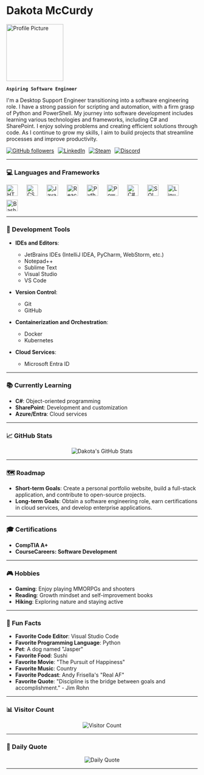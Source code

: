 # Dakota McCurdy

<img src="https://avatars.githubusercontent.com/u/109303754?v=4" alt="Profile Picture" width="150" />

**`Aspiring Software Engineer`**

I'm a Desktop Support Engineer transitioning into a software engineering role. I have a strong passion for scripting and automation, with a firm grasp of Python and PowerShell. My journey into software development includes learning various technologies and frameworks, including C# and SharePoint. I enjoy solving problems and creating efficient solutions through code. As I continue to grow my skills, I aim to build projects that streamline processes and improve productivity.

<div style="display: flex; flex-wrap: wrap; gap: 10px;">
	<a href="https://github.com/mccurdyd?tab=followers">
		<img alt="GitHub followers" title="Follow me on GitHub" src="https://img.shields.io/badge/Follow%20me%20on%20GitHub-236ad3?style=for-the-badge&logo=github&logoColor=white" />
	</a>
	<a href="https://www.linkedin.com/in/dakotamccurdy">
		<img alt="LinkedIn" title="Connect on LinkedIn" src="https://img.shields.io/badge/Connect%20with%20me%20on%20LinkedIn-0077B5?style=for-the-badge&logo=linkedin&logoColor=white" />
	</a>
	<a href="https://steamcommunity.com/profiles/76561199005559013/">
		<img alt="Steam" title="Steam Profile" src="https://img.shields.io/badge/View%20my%20Steam%20Profile-000000?style=for-the-badge&logo=steam&logoColor=white" />
	</a>
	<a href="https://discord.com/users/itsmccurdy">
		<img alt="Discord" title="Discord Profile" src="https://img.shields.io/badge/Chat%20with%20me%20on%20Discord-7289DA?style=for-the-badge&logo=discord&logoColor=white" />
	</a>
</div>

---

<!--
<details>
	<summary><h3>👨‍💻 Dakota's Coding Journey</h3></summary>
	I started my coding journey while working as a Desktop Support Engineer. I began learning PowerShell to automate tasks and streamline processes. I then transitioned into Python to expand my scripting capabilities. I have since learned HTML, CSS, and JavaScript to build web applications. I am currently learning C# and SharePoint to develop enterprise applications. I am excited to continue growing my skills and building projects that solve real-world problems.
</details>
-->

### 💻 Languages and Frameworks

<div style="display: flex; flex-wrap: wrap; gap: 10px;">
	<img align="left" alt="HTML" width="30px" style="padding-right:10px;" src="https://cdn.jsdelivr.net/gh/devicons/devicon/icons/html5/html5-plain.svg" />
	<img align="left" alt="CSS" width="30px" style="padding-right:10px;" src="https://cdn.jsdelivr.net/gh/devicons/devicon/icons/css3/css3-plain.svg" />
	<img align="left" alt="JavaScript" width="30px" style="padding-right:10px;" src="https://cdn.jsdelivr.net/gh/devicons/devicon/icons/javascript/javascript-plain.svg" />
	<img align="left" alt="React" width="30px" style="padding-right:10px;" src="https://cdn.jsdelivr.net/gh/devicons/devicon/icons/react/react-original.svg" />
	<img align="left" alt="Python" width="30px" style="padding-right:10px;" src="https://cdn.jsdelivr.net/gh/devicons/devicon/icons/python/python-plain.svg" />
	<img align="left" alt="PowerShell" width="30px" style="padding-right:10px;" src="https://cdn.jsdelivr.net/gh/devicons/devicon/icons/powershell/powershell-original.svg" />
	<img align="left" alt="C#" width="30px" style="padding-right:10px;" src="https://cdn.jsdelivr.net/gh/devicons/devicon/icons/csharp/csharp-original.svg" />
	<img align="left" alt="SQL" width="30px" style="padding-right:10px;" src="https://cdn.jsdelivr.net/gh/devicons/devicon/icons/mysql/mysql-original.svg" />
	<img align="left" alt="Linux" width="30px" style="padding-right:10px;" src="https://cdn.jsdelivr.net/gh/devicons/devicon/icons/linux/linux-original.svg" />
	<img align="left" alt="Bash" width="30px" style="padding-right:10px;" src="https://cdn.jsdelivr.net/gh/devicons/devicon/icons/bash/bash-original.svg" />
</div>

---

### 🔧 Development Tools

- **IDEs and Editors**:
  - JetBrains IDEs (IntelliJ IDEA, PyCharm, WebStorm, etc.)
  - Notepad++
  - Sublime Text
  - Visual Studio
  - VS Code

- **Version Control**:
  - Git
  - GitHub

- **Containerization and Orchestration**:
  - Docker
  - Kubernetes

- **Cloud Services**:
  - Microsoft Entra ID

---

### 📚 Currently Learning

- **C#**: Object-oriented programming
- **SharePoint**: Development and customization
- **Azure/Entra**: Cloud services

---

### 📈 GitHub Stats

<p align="center">
	<img src="https://github-readme-stats.vercel.app/api?username=mccurdyd&show_icons=true&theme=dark" alt="Dakota's GitHub Stats" />
</p>

---

### 🗺️ Roadmap

- **Short-term Goals**: Create a personal portfolio website, build a full-stack application, and contribute to open-source projects.
- **Long-term Goals**: Obtain a software engineering role, earn certifications in cloud services, and develop enterprise applications.

---

### 🎓 Certifications

- **CompTIA A+**
- **CourseCareers: Software Development**

---

### 🎮 Hobbies

- **Gaming**: Enjoy playing MMORPGs and shooters
- **Reading**: Growth mindset and self-improvement books
- **Hiking**: Exploring nature and staying active

---

### 🎉 Fun Facts

- **Favorite Code Editor**: Visual Studio Code
- **Favorite Programming Language**: Python
- **Pet**: A dog named "Jasper"
- **Favorite Food**: Sushi
- **Favorite Movie**: "The Pursuit of Happiness"
- **Favorite Music**: Country
- **Favorite Podcast**: Andy Frisella's "Real AF"
- **Favorite Quote**: "Discipline is the bridge between goals and accomplishment." - Jim Rohn

---

### 📊 Visitor Count

<p align="center">
	<img src="https://komarev.com/ghpvc/?username=mccurdyd&style=flat-square&color=blue" alt="Visitor Count" />
</p>

---

### 📜 Daily Quote

<p align="center">
	<img src="https://quotes-github-readme.vercel.app/api?type=horizontal&theme=dark" alt="Daily Quote" />
</p>

---
